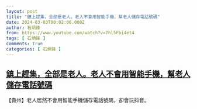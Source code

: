 ```yaml
---
layout: post
title: "鎮上趕集，全部是老人。老人不會用智能手機，幫老人儲存電話號碼"
date: 2024-03-03T00:02:06.000Z
author: 石炳鋒
from: https://www.youtube.com/watch?v=7hl5Fbi4et4
tags: [ 石炳锋 ]
comments: True
categories: [ 石炳锋 ]
---
```

<!--1709424126000-->
[鎮上趕集，全部是老人。老人不會用智能手機，幫老人儲存電話號碼](https://www.youtube.com/watch?v=7hl5Fbi4et4)
------

<div>
【貴州】老人居然不會用智能手機儲存電話號碼，卻會玩抖音。
</div>
